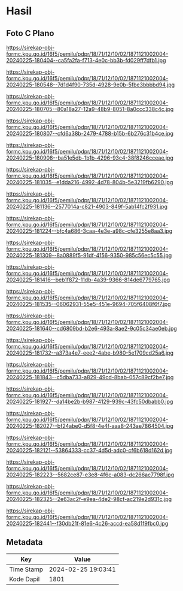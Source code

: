 # Hasil

## Foto C Plano

https://sirekap-obj-formc.kpu.go.id/16f5/pemilu/pdpr/18/71/12/10/02/1871121002004-20240225-180404--ca5fa2fa-f713-4e0c-bb3b-fd029ff7dfb1.jpg

https://sirekap-obj-formc.kpu.go.id/16f5/pemilu/pdpr/18/71/12/10/02/1871121002004-20240225-180548--7d1d4f90-735d-4928-9e0b-5fbe3bbbbd94.jpg

https://sirekap-obj-formc.kpu.go.id/16f5/pemilu/pdpr/18/71/12/10/02/1871121002004-20240225-180705--80a18a27-12a9-48b9-8051-8a0ccc338c4c.jpg

https://sirekap-obj-formc.kpu.go.id/16f5/pemilu/pdpr/18/71/12/10/02/1871121002004-20240225-180807--cfd6a38b-2479-4788-b15b-6b276c31b4ce.jpg

https://sirekap-obj-formc.kpu.go.id/16f5/pemilu/pdpr/18/71/12/10/02/1871121002004-20240225-180908--ba51e5db-1b1b-4296-93c4-38f8246cceae.jpg

https://sirekap-obj-formc.kpu.go.id/16f5/pemilu/pdpr/18/71/12/10/02/1871121002004-20240225-181035--e1dda216-4992-4d78-804b-5e3219fb6290.jpg

https://sirekap-obj-formc.kpu.go.id/16f5/pemilu/pdpr/18/71/12/10/02/1871121002004-20240225-181136--2577014a-c821-4903-849f-5ab14fc2f931.jpg

https://sirekap-obj-formc.kpu.go.id/16f5/pemilu/pdpr/18/71/12/10/02/1871121002004-20240225-181224--bfc4a686-3caa-4e3e-a98c-cfe3255e8aa3.jpg

https://sirekap-obj-formc.kpu.go.id/16f5/pemilu/pdpr/18/71/12/10/02/1871121002004-20240225-181309--8a0889f5-91df-4156-9350-985c56ec5c55.jpg

https://sirekap-obj-formc.kpu.go.id/16f5/pemilu/pdpr/18/71/12/10/02/1871121002004-20240225-181416--beb1f872-11db-4a39-9366-814de6779765.jpg

https://sirekap-obj-formc.kpu.go.id/16f5/pemilu/pdpr/18/71/12/10/02/1871121002004-20240225-181535--06062931-55e5-451e-9694-705f6408f6f7.jpg

https://sirekap-obj-formc.kpu.go.id/16f5/pemilu/pdpr/18/71/12/10/02/1871121002004-20240225-181640--cd6809bd-b2e6-493a-8ae2-9c05c34ae0eb.jpg

https://sirekap-obj-formc.kpu.go.id/16f5/pemilu/pdpr/18/71/12/10/02/1871121002004-20240225-181732--a373a4e7-eee2-4abe-b980-5e1709cd25a6.jpg

https://sirekap-obj-formc.kpu.go.id/16f5/pemilu/pdpr/18/71/12/10/02/1871121002004-20240225-181843--c5dba733-a829-49cd-8bab-057c89cf2be7.jpg

https://sirekap-obj-formc.kpu.go.id/16f5/pemilu/pdpr/18/71/12/10/02/1871121002004-20240225-181927--da14be2b-b987-4129-939c-43fc50dbabb0.jpg

https://sirekap-obj-formc.kpu.go.id/16f5/pemilu/pdpr/18/71/12/10/02/1871121002004-20240225-182027--bf24abe0-d5f8-4e4f-aaa8-243ae7864504.jpg

https://sirekap-obj-formc.kpu.go.id/16f5/pemilu/pdpr/18/71/12/10/02/1871121002004-20240225-182121--53864333-cc37-4d5d-adc0-cf6b618d162d.jpg

https://sirekap-obj-formc.kpu.go.id/16f5/pemilu/pdpr/18/71/12/10/02/1871121002004-20240225-182223--5682ce87-e3e8-4f6c-a083-dc266ac7798f.jpg

https://sirekap-obj-formc.kpu.go.id/16f5/pemilu/pdpr/18/71/12/10/02/1871121002004-20240225-182325--2e63ac2f-e9ea-4de2-98cf-ac219e2d931c.jpg

https://sirekap-obj-formc.kpu.go.id/16f5/pemilu/pdpr/18/71/12/10/02/1871121002004-20240225-182441--f30db21f-81e6-4c26-accd-ea58d1f9fbc0.jpg


## Metadata

| Key        | Value               |
| ---------- | ------------------- |
| Time Stamp | 2024-02-25 19:03:41 |
| Kode Dapil | 1801                |



